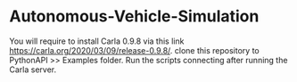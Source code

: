 # Autonomous-Vehicle-Simulation

You will require to install Carla 0.9.8 via this link https://carla.org/2020/03/09/release-0.9.8/.
clone this repository to PythonAPI >> Examples folder.
Run the scripts connecting after running the Carla server.
